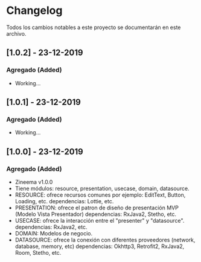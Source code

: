 # Changelog

Todos los cambios notables a este proyecto se documentarán en este archivo.

## [1.0.2] - 23-12-2019

### Agregado (Added)

- Working...

## [1.0.1] - 23-12-2019

### Agregado (Added)

- Working...

## [1.0.0] - 23-12-2019

### Agregado (Added)

- Zineema v1.0.0
- Tiene módulos: resource, presentation, usecase, domain, datasource.
- RESOURCE: ofrece recursos comunes por ejemplo: EditText, Button, Loading, etc.
  dependencias: Lottie, etc.
- PRESENTATION: ofrece el patron de diseño de presentación MVP (Modelo Vista Presentador)
  dependencias: RxJava2, Stetho, etc.
- USECASE: ofrece la interacción entre el "presenter" y "datasource".
  dependencias: RxJava2, etc.
- DOMAIN: Modelos de negocio.
- DATASOURCE: ofrece la conexión con diferentes proveedores (network, database, memory, etc)
  dependencias: Okhttp3, Retrofit2, RxJava2, Room, Stetho, etc.
